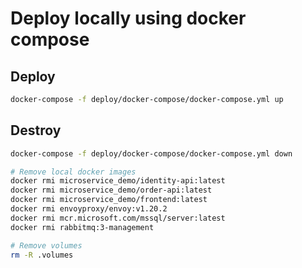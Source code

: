 # Deploy locally using docker compose

## Deploy
```bash
docker-compose -f deploy/docker-compose/docker-compose.yml up
```

## Destroy 
```bash
docker-compose -f deploy/docker-compose/docker-compose.yml down

# Remove local docker images
docker rmi microservice_demo/identity-api:latest
docker rmi microservice_demo/order-api:latest
docker rmi microservice_demo/frontend:latest
docker rmi envoyproxy/envoy:v1.20.2
docker rmi mcr.microsoft.com/mssql/server:latest
docker rmi rabbitmq:3-management

# Remove volumes
rm -R .volumes
```
